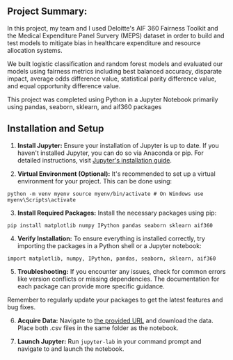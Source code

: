 ## Project Summary:

In this project, my team and I used Deloitte's AIF 360 Fairness Toolkit and the Medical Expenditure Panel Survery (MEPS) dataset in order to build and test models to mitigate bias in healthcare expenditure and resource allocation systems. 

We built logistic classification and random forest models and evaluated our models using fairness metrics including best balanced accuracy, disparate impact, average odds difference value, statistical parity difference value, and equal opportunity difference value.

This project was completed using Python in a Jupyter Notebook primarily using pandas, seaborn, sklearn, and aif360 packages

## Installation and Setup

1. **Install Jupyter:** Ensure your installation of Jupyter is up to date. If you haven't installed Jupyter, you can do so via Anaconda or pip. For detailed instructions, visit [Jupyter's installation guide](https://jupyter.org/install).

2. **Virtual Environment (Optional):** It's recommended to set up a virtual environment for your project. This can be done using:

`python -m venv myenv
source myenv/bin/activate # On Windows use myenv\Scripts\activate`

3. **Install Required Packages:** Install the necessary packages using pip:

`pip install matplotlib numpy IPython pandas seaborn sklearn aif360`

4. **Verify Installation:** To ensure everything is installed correctly, try importing the packages in a Python shell or a Jupyter notebook:

`import matplotlib, numpy, IPython, pandas, seaborn, sklearn, aif360`

5. **Troubleshooting:** If you encounter any issues, check for common errors like version conflicts or missing dependencies. The documentation for each package can provide more specific guidance.

Remember to regularly update your packages to get the latest features and bug fixes.

6. **Acquire Data:** Navigate to [the provided URL](https://www.kaggle.com/datasets/nanrahman/mepsdata/) and download the data. Place both .csv files in the same folder as the notebook.

7. **Launch Jupyter:** Run `jupyter-lab` in your command prompt and navigate to and launch the notebook.
